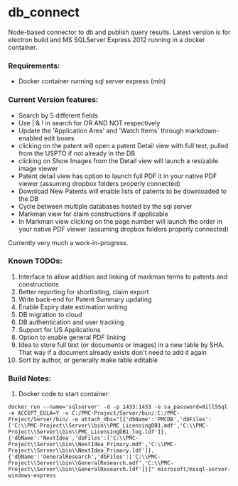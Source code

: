# db_connect
Node-based connector to db and publish query results. Latest version is for electron build and MS SQLServer Express 2012 running in a docker container.

### Requirements:
* Docker container running sql server express (min)

### Current Version features:
* Search by 5 different fields
* Use | & ! in search for OR AND NOT respectively
* Update the 'Application Area' and 'Watch Items' through markdown-enabled edit boxes
* clicking on the patent will open a patent Detail view with full text, pulled from the USPTO if not already in the DB
* clicking on Show Images from the Detail view will launch a resizable image viewer
* Patent detail view has option to launch full PDF it in your native PDF viewer (assuming dropbox folders properly connected)
* Download New Patents will enable lists of patents to be downloaded to the DB
* Cycle between multiple databases hosted by the sql server
* Markman view for claim constructions if applicable
* In Markman view clicking on the page number will launch the order in your native PDF viewer (assuming dropbox folders properly connected)

Currently very much a work-in-progress.

### Known TODOs:

1. Interface to allow addition and linking of markman terms to patents and constructions
1. Better reporting for shortlisting, claim export
1. Write back-end for Patent Summary updating
1. Enable Expiry date estimation writing
1. DB migration to cloud
1. DB authentication and user tracking
1. Support for US Applications
1. Option to enable general PDF linking
1. Idea to store full text (or documents or images) in a new table by SHA. That way if a document already exists don't need to add it again
1. Sort by author, or generally make table editable

### Build Notes:
1. Docker code to start container:
``` 
docker run --name='sqlserver' -d -p 1433:1433 -e sa_password=8ill5Sql -e ACCEPT_EULA=Y -v C:/PMC-Project/Server/bin/:C:/PMC-Project/Server/bin/ -e attach_dbs="[{'dbName':'PMCDB','dbFiles':['C:\\PMC-Project\\Server\\bin\\PMC_LicensingDB1.mdf','C:\\PMC-Project\\Server\\bin\\PMC_LicensingDB1_log.ldf']},{'dbName':'NextIdea','dbFiles':['C:\\PMC-Project\\Server\\bin\\NextIdea_Primary.mdf','C:\\PMC-Project\\Server\\bin\\NextIdea_Primary.ldf']},{'dbName':'GeneralResearch','dbFiles':['C:\\PMC-Project\\Server\\bin\\GeneralResearch.mdf','C:\\PMC-Project\\Server\\bin\\GeneralResearch.ldf']}]" microsoft/mssql-server-windows-express
```